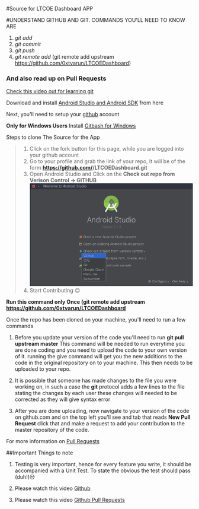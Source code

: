 #Source for LTCOE Dashboard APP

#UNDERSTAND GITHUB AND GIT. COMMANDS YOU'LL NEED TO KNOW ARE
1. *git add*
2. *git commit*
3. *git push*
4. *git remote add* (git remote add upstream https://github.com/0xtvarun/LTCOEDashboard)

### And also read up on Pull Requests

[Check this video out for learning git](https://www.youtube.com/watch?v=0fKg7e37bQE)

Download and install [Android Studio and Android SDK](https://developer.android.com/studio/index.html#downloads) from here

Next, you'll need to setup your [github](https://github.com/join) account

__Only for Windows Users__ Install [Gitbash for Windows](https://git-scm.com)

Steps to clone The Source for the App
>1. Click on the fork button for this page, while you are logged into your github account
>2. Go to your  profile and grab the link of your repo, It will be of the form __https://github.com/<username>/LTCOEDashboard.git__
>3. Open Android Studio and Click on the __Check out repo from Verison Control -> GITHUB__ ![damn](./git.png)
>4. Start Contributing :relieved:

**Run this command only Once (git remote add upstream https://github.com/0xtvarun/LTCOEDashboard**

Once the repo has been cloned on your machine, you'll need to run a few commands

1. Before you update your version of the code you'll need to run **git pull upstream master** This command will be needed to run everytime you are done coding and you need to upload the code to your own version of it. running the give command will get you the new additions to the code in the original repository on to your machine. This then needs to be uploaded to your repo.

2. It is possible that someone has made changes to the file you were working on, in such a case the **git** protocol adds a few lines to the file stating the changes by each user these changes will needed to be corrected as they will give syntax error

3. After you are done uploading, now navigate to your version of the code on github.com and on the top left you'll see and tab that reads __New Pull Request__ click that and make a request to add your contribution to the master repository of the code.

For more information on [Pull Requests](https://www.youtube.com/watch?v=oFYyTZwMyAg)

##Important Things to note
1. Testing is very important, hence for every feature you write, it should be accompanied with a Unit Test. To state the obvious the test should pass (duh!):unamused:

2. Please watch this video [Github](https://www.youtube.com/watch?v=0fKg7e37bQE)

3. Please watch this video [Github Pull Requests](https://www.youtube.com/watch?v=oFYyTZwMyAg)
